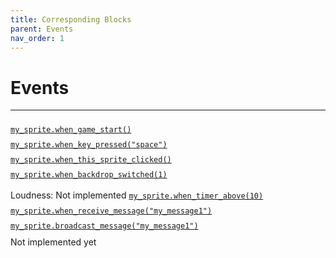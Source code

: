 ```yaml
---
title: Corresponding Blocks
parent: Events
nav_order: 1
---
```

# Events
---
<div id="game_start" class="two-col">
  <div class="col">
	<img class="bigger" src="{{ site.cdn_url }}img/events/block_03.png" height="10"/>
  </div>
  <div class="col">
	<a target="_blank" href="../../../pdoc/pyscratch/sprite.html#Sprite.when_game_start">
	<code>my_sprite.when_game_start()</code>
	</a>  
	</div>
</div>

<div id="key_press" class="two-col">
  <div class="col">
	<img class="bigger" src="{{ site.cdn_url }}img/events/block_04.png" height="10"/>
  </div>
  <div class="col">
	<a target="_blank" href="../../../pdoc/pyscratch/sprite.html#Sprite.when_key_pressed">
	<code>my_sprite.when_key_pressed("space")</code>
	</a>  
	</div>
</div>


<div id="sprite_click" class="two-col">
  <div class="col">
	<img class="bigger" src="{{ site.cdn_url }}img/events/block_05.png" height="10"/>
  </div>
  <div class="col">
	<a target="_blank" href="../../../pdoc/pyscratch/sprite.html#Sprite.when_this_sprite_clicked">
	<code>my_sprite.when_this_sprite_clicked()</code>
	</a>  
	</div>
</div>

<div id="backdrop" class="two-col">
  <div class="col">
	<img class="bigger" src="{{ site.cdn_url }}img/events/block_06.png" height="10"/>
  </div>
  <div class="col">
	<a target="_blank" href="../../../pdoc/pyscratch/sprite.html#Sprite.when_backdrop_switched">
	<code>my_sprite.when_backdrop_switched(1)</code>
	</a>
	</div>
</div>


<div id="loudness_timer" class="two-col">
  <div class="col">
	<img class="bigger" src="{{ site.cdn_url }}img/events/block_07.png" height="10"/>
	<img class="bigger" src="{{ site.cdn_url }}img/events/block_07-2.png" height="10"/>
  </div>
  <div class="col">
	Loudness: Not implemented
	<a target="_blank" href="../../../pdoc/pyscratch/sprite.html#Sprite.when_timer_above">
	<code>my_sprite.when_timer_above(10)</code>
	</a>  
	</div>
</div>


<div id="receive_message" class="two-col">
  <div  class="col">
	<img  class="bigger" class="bigger" src="{{ site.cdn_url }}img/events/block_08.png" height="10"/>
  </div>
  <div class="col">
	<a target="_blank" href="../../../pdoc/pyscratch/sprite.html#Sprite.when_receive_message">
	<code>my_sprite.when_receive_message("my_message1")</code>
	</a>  
	</div>
</div>

<div id="broadcast_message" class="two-col">
  <div class="col">
	<img  src="{{ site.cdn_url }}img/events/block_09.png" height="10"/>
  </div>
  <div class="col">
	<a target="_blank" href="../../../pdoc/pyscratch/sprite.html#Sprite.broadcast_message">
	<code>my_sprite.broadcast_message("my_message1")</code>
	</a>  
	</div>
</div>


<div id="broadcast_message_and_wait" class="two-col">
  <div class="col">
	  <img src="{{ site.cdn_url }}img/events/block_10.png" height="10"/>
  </div>
  <div class="col">
	  Not implemented yet
	</div>
</div>

